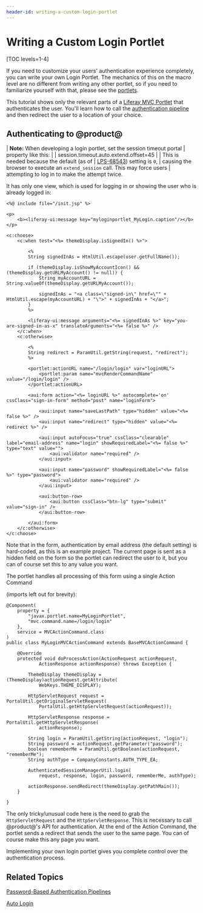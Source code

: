 ```yaml
---
header-id: writing-a-custom-login-portlet
---
```


# Writing a Custom Login Portlet

[TOC levels=1-4]

If you need to customize your users' authentication experience completely, you
can write your own Login Portlet. The mechanics of this on the macro level are
no different from writing any other portlet, so if you need to familiarize
yourself with that, please see the 
[portlets](/docs/7-2/frameworks/-/knowledge_base/f/portlets). 

This tutorial shows only the relevant parts of a 
[Liferay MVC Portlet](/docs/7-2/appdev/-/knowledge_base/a/liferay-mvc-portlet) that
authenticates the user. You'll learn how to call the 
[authentication pipeline](/docs/7-2/frameworks/-/knowledge_base/f/password-based-authentication-pipelines) 
and then redirect the user to a location of your choice. 

## Authenticating to @product@

| **Note:** When developing a login portlet, set the session timeout portal
| property like this:
| 
|     session.timeout.auto.extend.offset=45
| 
| This is needed because the default (as of
| [LPS-68543](https://issues.liferay.com/browse/LPS-68543)) setting is `0`,
| causing the browser to execute an `extend_session` call. This may force users
| attempting to log in to make the attempt twice.

It has only one view, which is used for logging in or showing the user who is
already logged in: 

```markup
<%@ include file="/init.jsp" %>

<p>
    <b><liferay-ui:message key="myloginportlet_MyLogin.caption"/></b>
</p>

<c:choose>
    <c:when test="<%= themeDisplay.isSignedIn() %>">

        <%
        String signedInAs = HtmlUtil.escape(user.getFullName());

        if (themeDisplay.isShowMyAccountIcon() && (themeDisplay.getURLMyAccount() != null)) {
            String myAccountURL = String.valueOf(themeDisplay.getURLMyAccount());

            signedInAs = "<a class=\"signed-in\" href=\"" + HtmlUtil.escape(myAccountURL) + "\">" + signedInAs + "</a>";
        }
        %>

        <liferay-ui:message arguments="<%= signedInAs %>" key="you-are-signed-in-as-x" translateArguments="<%= false %>" />
    </c:when>
    <c:otherwise>
    
        <%
        String redirect = ParamUtil.getString(request, "redirect");
        %>
    
        <portlet:actionURL name="/login/login" var="loginURL">
            <portlet:param name="mvcRenderCommandName" value="/login/login" />
        </portlet:actionURL>
        
        <aui:form action="<%= loginURL %>" autocomplete='on' cssClass="sign-in-form" method="post" name="loginForm">
        
            <aui:input name="saveLastPath" type="hidden" value="<%= false %>" />
            <aui:input name="redirect" type="hidden" value="<%= redirect %>" />
                    
            <aui:input autoFocus="true" cssClass="clearable" label="email-address" name="login" showRequiredLabel="<%= false %>" type="text" value="">
                <aui:validator name="required" />
            </aui:input>

            <aui:input name="password" showRequiredLabel="<%= false %>" type="password">
                <aui:validator name="required" />
            </aui:input>
            
            <aui:button-row>
                <aui:button cssClass="btn-lg" type="submit" value="sign-in" />
            </aui:button-row>
                
        </aui:form>
    </c:otherwise>
</c:choose>
```

Note that in the form, authentication by email address (the default setting) is
hard-coded, as this is an example project. The current page is sent as a hidden
field on the form so the portlet can redirect the user to it, but you can of
course set this to any value you want. 

The portlet handles all processing of this form using a single Action Command 
<!--Add link back for 'Action Command' once MVC Action Command article is available-->
(imports left out for brevity): 

```markup
@Component(
    property = {
        "javax.portlet.name=MyLoginPortlet",
        "mvc.command.name=/login/login"
    },
    service = MVCActionCommand.class
)
public class MyLoginMVCActionCommand extends BaseMVCActionCommand {

    @Override
    protected void doProcessAction(ActionRequest actionRequest,
            ActionResponse actionResponse) throws Exception {

        ThemeDisplay themeDisplay = (ThemeDisplay)actionRequest.getAttribute(
            WebKeys.THEME_DISPLAY);
        
        HttpServletRequest request = PortalUtil.getOriginalServletRequest(
            PortalUtil.getHttpServletRequest(actionRequest));
        
        HttpServletResponse response = PortalUtil.getHttpServletResponse(
            actionResponse);

        String login = ParamUtil.getString(actionRequest, "login");
        String password = actionRequest.getParameter("password");
        boolean rememberMe = ParamUtil.getBoolean(actionRequest, "rememberMe");
        String authType = CompanyConstants.AUTH_TYPE_EA;
        
        AuthenticatedSessionManagerUtil.login(
            request, response, login, password, rememberMe, authType);
        
        actionResponse.sendRedirect(themeDisplay.getPathMain());
    }

}
```

The only tricky/unusual code here is the need to grab the `HttpServletRequest` 
and the `HttpServletResponse`. This is necessary to call @product@'s API for 
authentication. At the end of the Action Command, the portlet sends a redirect 
that sends the user to the same page. You can of course make this any page you 
want. 

Implementing your own login portlet gives you complete control over the
authentication process. 

## Related Topics

[Password-Based Authentication Pipelines](/docs/7-2/frameworks/-/knowledge_base/f/password-based-authentication-pipelines)

[Auto Login](/docs/7-2/frameworks/-/knowledge_base/f/auto-login)
